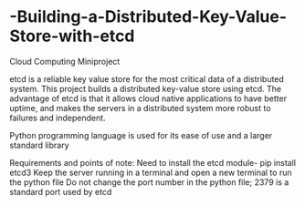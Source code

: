 # -Building-a-Distributed-Key-Value-Store-with-etcd
Cloud Computing Miniproject

etcd is a reliable key value store for the most critical data of a distributed system.
This project builds a distributed key-value store using etcd.
The advantage of etcd is that it allows cloud native applications to have better uptime, and makes the servers in a distributed system more robust to failures and independent.

Python programming language is used for its ease of use and a larger standard library

Requirements and points of note:
Need to install the etcd module- pip install etcd3
Keep the server running in a terminal and open a new terminal to run the python file
Do not change the port number in the python file; 2379 is a standard port used by etcd

